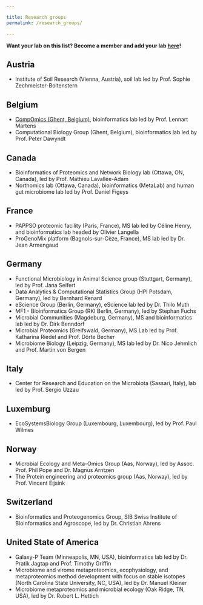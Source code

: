 ```yaml
---

title: Research groups
permalink: /research_groups/

---
```


**Want your lab on this list? Become a member and add your lab [here](https://forms.gle/zAqJDPZNvf7vSoNi9)!**

## Austria

* Institute of Soil Research (Vienna, Austria), soil lab led by Prof. Sophie Zechmeister-Boltenstern
 
## Belgium

* [CompOmics (Ghent, Belgium)](https://www.compomics.com), bioinformatics lab led by Prof. Lennart Martens 
* Computational Biology Group (Ghent, Belgium), bioinformatics lab led by Prof. Peter Dawyndt 
 
## Canada

* Bioinformatics of Proteomics and Network Biology lab (Ottawa, ON, Canada), led by Prof. Mathieu Lavallée-Adam
* Northomics lab (Ottawa, Canada), bioinformatics (MetaLab) and human gut microbiome lab led by Prof. Daniel Figeys

## France

* PAPPSO proteomic facility (Paris, France), MS lab led by Céline Henry, and bioinformatics lab headed by Olivier Langella
* ProGenoMix platform (Bagnols-sur-Cèze, France), MS lab led by Dr. Jean Armengaud
  
## Germany

* Functional Microbiology in Animal Science group (Stuttgart, Germany), led by Prof. Jana Seifert
* Data Analytics & Computational Statistics Group (HPI Potsdam, Germany), led by Bernhard Renard
* eScience Group (Berlin, Germany), eScience lab led by Dr. Thilo Muth
* MF1 - Bioinformatics Group (RKI Berlin, Germany), led by Stephan Fuchs
* Microbial Communities (Magdeburg, Germany), MS and bioinformatics lab led by Dr. Dirk Benndorf
* Microbial Proteomics (Greifswald, Germany), MS Lab led by Prof. Katharina Riedel and Prof. Dörte Becher
* Microbiome Biology (Leipzig, Germany), MS lab led by Dr. Nico Jehmlich and Prof. Martin von Bergen
 
## Italy

* Center for Research and Education on the Microbiota (Sassari, Italy), lab led by Prof. Sergio Uzzau
 
## Luxemburg

* EcoSystemsBiology Group (Luxembourg, Luxembourg), led by Prof. Paul Wilmes
 
## Norway

* Microbial Ecology and Meta-Omics Group (Aas, Norway), led by Assoc. Prof. Phil Pope and Dr. Magnus Arntzen 
* The Protein engineering and proteomics group (Aas, Norway), led by Prof. Vincent Eijsink
 
## Switzerland

* Bioinformatics and Proteogenomics Group, SIB Swiss Institute of Bioinformatics and Agroscope, led by Dr. Christian Ahrens 
 
## United State of America

* Galaxy-P Team (Minneapolis, MN, USA), bioinformatics lab led by Dr. Pratik Jagtap and Prof. Timothy Griffin
* Microbiome and virome metaproteomics, ecophysiology, and metaproteomics method development with focus on stable isotopes (North Carolina State University, NC, USA), led by Dr. Manuel Kleiner
* Microbiome metaproteomics and microbial ecology (Oak Ridge, TN, USA), led by Dr. Robert L. Hettich
